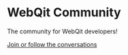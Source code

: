 # WebQit Community
The community for WebQit developers!

[Join or follow the conversations](https://github.com/webqit/community/discussions)
